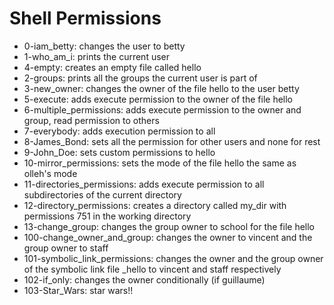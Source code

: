 # Shell Permissions

- 0-iam_betty: changes the user to betty
- 1-who_am_i: prints the current user
- 4-empty: creates an empty file called hello
- 2-groups: prints all the groups the current user is part of
- 3-new_owner: changes the owner of the file hello to the user betty
- 5-execute: adds execute permission to the owner of the file hello
- 6-multiple_permissions: adds execute permission to the owner and group, read permission to others
- 7-everybody: adds execution permission to all
- 8-James_Bond: sets all the permission for other users and none for rest
- 9-John_Doe: sets custom permissions to hello
- 10-mirror_permissions: sets the mode of the file hello the same as olleh's mode
- 11-directories_permissions: adds execute permission to all subdirectories of the current directory
- 12-directory_permissions: creates a directory called my_dir with permissions 751 in the working directory
- 13-change_group: changes the group owner to school for the file hello
- 100-change_owner_and_group: changes the owner to vincent and the group owner to staff
- 101-symbolic_link_permissions: changes the owner and the group owner of the symbolic link file _hello to vincent and staff respectively
- 102-if_only: changes the owner conditionally (if guillaume)
- 103-Star_Wars: star wars!!
